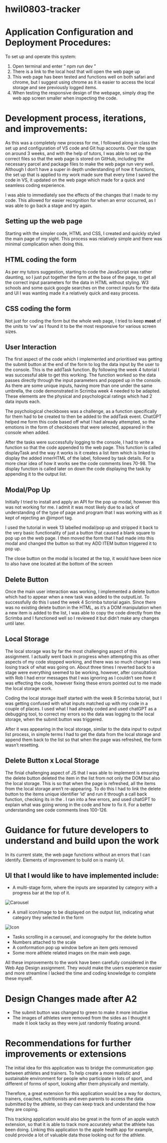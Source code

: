 # hwil0803-tracker

# Application Configuration and Deployment Procedures:
To set up and operate this system: 

1.	Open terminal and enter “ npm run dev ”
2.	There is a link to the local host that will open the web page up 
3.	This web page has been tested and functions well on both safari and chrome, but I suggest using chrome as it is easier to access the local storage and see previously logged items. 
4.	When testing the responsive design of the webpage, simply drag the web app screen smaller when inspecting the code. 

# Development process, iterations, and improvements: 

As this was a completely new process for me, I followed along in class the set up and configuration of VS code and Git hup accounts. Over the span on around 3 weeks, and with the help of tutors, I was able to set up the correct files so that the web page is stored on GitHub, including the necessary parcel and package files to make the web page run very well. Although I don’t have a super in depth understanding of how it functions, the set up that is applied to my work made sure that every time I saved the code in VS, it updated on the web page which made for a quick and seamless coding experience. 

I was able to immediately see the effects of the changes that I made to my code. This allowed for easier recognition for when an error occurred, as I was able to go back a stage and try again. 

## Setting up the web page

Starting with the simpler code, HTML and CSS, I created and quickly styled the main page of my sight. This process was relatively simple and there was minimal complication when doing this. 

## HTML coding the form

As per my tutors suggestion, starting to code the JavaScript was rather daunting, so I just put together the form at the base of the page, to get all the correct input parameters for the data in HTML without styling. W3 schools and some quick google searches on the correct inputs for the data and UI I was wanting made it a relatively quick and easy process. 

## CSS coding the form
Not just for coding the form but the whole web page, I tried to keep **most** of the units to ‘vw’ as I found it to be the most responsive for various screen sizes.

## User Interaction
The first aspect of the code which I implemented and prioritised was getting the submit button at the end of the form to log the data input by the user to the console. This is the addTask function. By following the week 4 tutorial I was successful able to get this working. The function worked so the data passes directly through the input parameters and popped up in the console. As there are some unique inputs, having more than one under the same umbrella, the code demonstrated in Scrimba week 4 needed to be adapted. These elements are the physical and psychological ratings which had 2 data inputs each. 

The psychological checkboxes was a challenge, as a function specifically for them had to be created to then be added to the addTask event. ChatGPT helped me form this code based off what I had already attempted, so the emotions in the form of checkboxes that were selected, appeared in the console when added. 

After the tasks were successfully logging to the console, I had to write a function so that the code appended to the web page. This function is called displayTask and the way it works is it creates a list item which is linked to display the added innerHTML of the label, followed by task details. For a more clear idea of how it works see the code comments lines 70-98. The display function is called later on down the code displaying the task by appending it to the output list. 

## Modal/Pop Up
Initially I tried to install and apply an API for the pop up modal, however this was not working for me. I admit it was most likely due to a lack of understanding of the type of page and program that I was working with as it kept of rejecting an @import tag. 

I used the tutorial in week 13 labelled modal/pop up and stripped it back to the very basic functionality of just a button that caused a blank square to pop up on the web page. I then moved the form that I had made into this modal and changed the button so that my ADD ITEM button triggered it to pop up. 

The close button on the modal is located at the top, it would have been nice to also have one located at the bottom of the screen 

## Delete Button
Once the main user interaction was working, I implemented a delete button which had to appear when a new task was added to the outputList. To successfully do this I used the week 4 Scrimba tutorial again. Since there was no existing delete button in the HTML, as it’s a DOM manipulation when a new item is added to the list, I was able to copy the code directly from the Scrimba and I functioned well so I reviewed it but didn’t make any changes until later. 

## Local Storage 
The local storage was by far the most challenging aspect of this assignment. I actually went back in progress when attempting this as other aspects of my code stopped working, and there was so much change I was losing track of what was going on. About three times I reverted back to a stage were everything seemed to be working, however, after consultation with Rob I had error messages that I was ignoring as I couldn’t see how it was effecting the code, however fixing these errors pointed out to me made the local storage work. 

Coding the local storage itself started with the week 8 Scrimba tutorial, but I was getting confused with what inputs matched up with my code in a couple of places. I used what I had already coded and used chatGPT as a debugging tool, to correct my errors so the data was logging to the local storage, when the submit button was triggered. 

After it was appearing in the local storage, similar to the data input to output list process, in simple terms I had to get the data from the local storage and append them back to the list so that when the page was refreshed, the form wasn’t resetting. 


## Delete Button x Local Storage
The finial challenging aspect of JS that I was able to implement is ensuring the delete button deleted the item in the list from not only the DOM but also the local storage. This is so that when the page is refreshed, all the items from the local storage aren’t re-appearing. To do this I had to link the delete button to the items unique identifier ‘id’ and run it through a call back function, checking its in the . I ran into a few errors, and used chatGPT to explain what was going wrong in the code and how to fix it. For a better understanding see code comments lines 100-126. 

# Guidance for future developers to understand and build upon the work
In its current state, the web page functions without an errors that I can identify. Elements of improvement to build on is mainly UI. 

## UI that I would like to have implemented include: 

- A multi-stage form, where the inputs are separated by category with a progress bar at the top of it. 

![Carousel](/images/carousel.png)

- A small icon/image to be displayed on the output list, indicating what category they selected in the form

![Icon](/.images/icon.png)

- Tasks scrolling in a carousel, and iconography for the delete button 
- Numbers attached to the scale
- A conformation pop up window before an item gets removed 
- Some more athlete related images on the main web page. 

All these improvements to the work have been carefully considered in the Web App Design assignment. They would make the users experience easier and more streamline I lacked the time and coding knowledge to complete these myself. 

# Design Changes made after A2
-	The submit button was changed to green to make it more intuitive 
-	The images of athletes were removed from the sides as I thought it made it look tacky as they were just    randomly floating around. 

# Recommendations for further improvements or extensions
The initial idea for this application was to bridge the communication gap between athletes and trainers. To help create a more realistic and sustainable environment for people who participate in lots of sport, and different of forms of sport, looking after them physically and mentally. 

Therefore, a great extension for this application would be a way for doctors, trainers, coaches, nutritionists and even parents to access the data submitted by the athlete, so they can keep track and understand the how they are coping. 

This tracking application would also be great in the form of an apple watch extension, so that it is able to track more accurately what the athlete has been doing. Linking this application to the apple health app for example, could provide a lot of valuable data those looking out for the athlete. 






